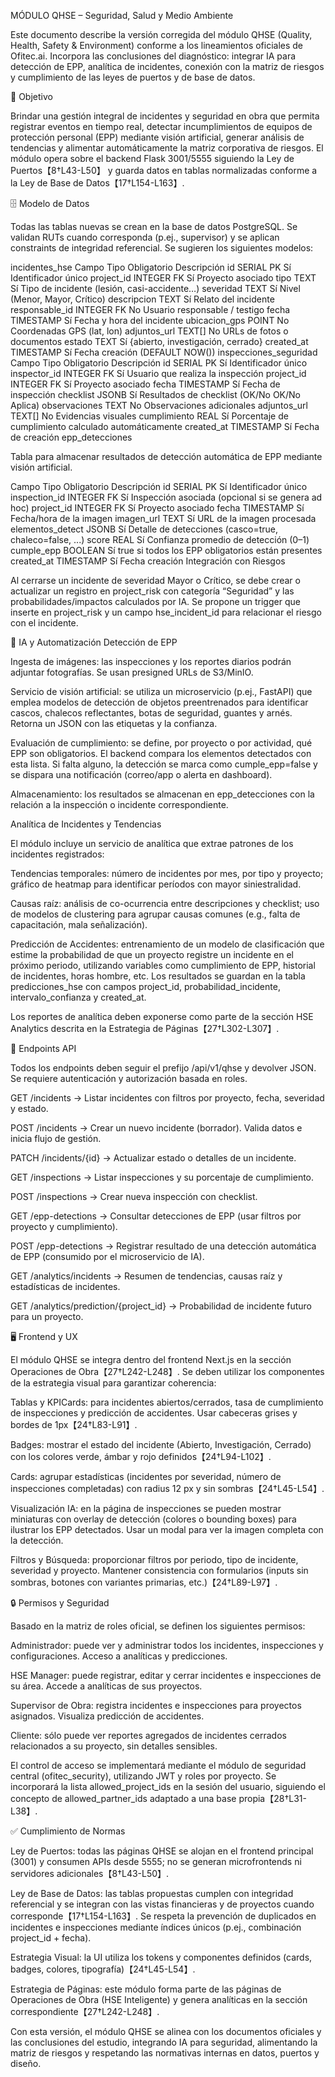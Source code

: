 MÓDULO QHSE – Seguridad, Salud y Medio Ambiente

Este documento describe la versión corregida del módulo QHSE (Quality,
Health, Safety & Environment) conforme a los lineamientos oficiales de
Ofitec.ai. Incorpora las conclusiones del diagnóstico: integrar IA
para detección de EPP, analítica de incidentes, conexión con la matriz
de riesgos y cumplimiento de las leyes de puertos y de base de datos.

🎯 Objetivo

Brindar una gestión integral de incidentes y seguridad en obra que
permita registrar eventos en tiempo real, detectar incumplimientos de
equipos de protección personal (EPP) mediante visión artificial,
generar análisis de tendencias y alimentar automáticamente la matriz
corporativa de riesgos. El módulo opera sobre el backend Flask
3001/5555 siguiendo la Ley de Puertos【8†L43-L50】 y guarda datos en
tablas normalizadas conforme a la Ley de Base de Datos【17†L154-L163】.

🗄️ Modelo de Datos

Todas las tablas nuevas se crean en la base de datos PostgreSQL. Se
validan RUTs cuando corresponda (p.ej., supervisor) y se aplican
constraints de integridad referencial. Se sugieren los siguientes
modelos:

incidentes_hse
Campo	Tipo	Obligatorio	Descripción
id	SERIAL PK	Sí	Identificador único
project_id	INTEGER FK	Sí	Proyecto asociado
tipo	TEXT	Sí	Tipo de incidente (lesión, casi-accidente…)
severidad	TEXT	Sí	Nivel (Menor, Mayor, Crítico)
descripcion	TEXT	Sí	Relato del incidente
responsable_id	INTEGER FK	No	Usuario responsable / testigo
fecha	TIMESTAMP	Sí	Fecha y hora del incidente
ubicacion_gps	POINT	No	Coordenadas GPS (lat, lon)
adjuntos_url	TEXT[]	No	URLs de fotos o documentos
estado	TEXT	Sí	{abierto, investigación, cerrado}
created_at	TIMESTAMP	Sí	Fecha creación (DEFAULT NOW())
inspecciones_seguridad
Campo	Tipo	Obligatorio	Descripción
id	SERIAL PK	Sí	Identificador único
inspector_id	INTEGER FK	Sí	Usuario que realiza la inspección
project_id	INTEGER FK	Sí	Proyecto asociado
fecha	TIMESTAMP	Sí	Fecha de inspección
checklist	JSONB	Sí	Resultados de checklist (OK/No OK/No Aplica)
observaciones	TEXT	No	Observaciones adicionales
adjuntos_url	TEXT[]	No	Evidencias visuales
cumplimiento	REAL	Sí	Porcentaje de cumplimiento calculado automáticamente
created_at	TIMESTAMP	Sí	Fecha de creación
epp_detecciones

Tabla para almacenar resultados de detección automática de EPP mediante
visión artificial.

Campo	Tipo	Obligatorio	Descripción
id	SERIAL PK	Sí	Identificador único
inspection_id	INTEGER FK	Sí	Inspección asociada (opcional si se genera ad hoc)
project_id	INTEGER FK	Sí	Proyecto asociado
fecha	TIMESTAMP	Sí	Fecha/hora de la imagen
imagen_url	TEXT	Sí	URL de la imagen procesada
elementos_detect	JSONB	Sí	Detalle de detecciones (casco=true, chaleco=false, ...)
score	REAL	Sí	Confianza promedio de detección (0–1)
cumple_epp	BOOLEAN	Sí	true si todos los EPP obligatorios están presentes
created_at	TIMESTAMP	Sí	Fecha creación
Integración con Riesgos

Al cerrarse un incidente de severidad Mayor o Crítico, se debe
crear o actualizar un registro en project_risk con categoría
“Seguridad” y las probabilidades/impactos calculados por IA. Se
propone un trigger que inserte en project_risk y un campo
hse_incident_id para relacionar el riesgo con el incidente.

🧠 IA y Automatización
Detección de EPP

Ingesta de imágenes: las inspecciones y los reportes diarios
podrán adjuntar fotografías. Se usan presigned URLs de S3/MinIO.

Servicio de visión artificial: se utiliza un microservicio
(p.ej., FastAPI) que emplea modelos de detección de objetos
preentrenados para identificar cascos, chalecos reflectantes,
botas de seguridad, guantes y arnés. Retorna un JSON con las
etiquetas y la confianza.

Evaluación de cumplimiento: se define, por proyecto o por
actividad, qué EPP son obligatorios. El backend compara los
elementos detectados con esta lista. Si falta alguno, la
detección se marca como cumple_epp=false y se dispara una
notificación (correo/app o alerta en dashboard).

Almacenamiento: los resultados se almacenan en
epp_detecciones con la relación a la inspección o incidente
correspondiente.

Analítica de Incidentes y Tendencias

El módulo incluye un servicio de analítica que extrae patrones de los
incidentes registrados:

Tendencias temporales: número de incidentes por mes, por tipo
y proyecto; gráfico de heatmap para identificar períodos con mayor
siniestralidad.

Causas raíz: análisis de co-ocurrencia entre descripciones y
checklist; uso de modelos de clustering para agrupar causas
comunes (e.g., falta de capacitación, mala señalización).

Predicción de Accidentes: entrenamiento de un modelo de
clasificación que estime la probabilidad de que un proyecto registre
un incidente en el próximo periodo, utilizando variables como
cumplimiento de EPP, historial de incidentes, horas hombre, etc.
Los resultados se guardan en la tabla predicciones_hse con
campos project_id, probabilidad_incidente,
intervalo_confianza y created_at.

Los reportes de analítica deben exponerse como parte de la sección
HSE Analytics descrita en la Estrategia de Páginas【27†L302-L307】.

🔗 Endpoints API

Todos los endpoints deben seguir el prefijo /api/v1/qhse y devolver
JSON. Se requiere autenticación y autorización basada en roles.

GET /incidents → Listar incidentes con filtros por proyecto,
fecha, severidad y estado.

POST /incidents → Crear un nuevo incidente (borrador). Valida
datos e inicia flujo de gestión.

PATCH /incidents/{id} → Actualizar estado o detalles de un
incidente.

GET /inspections → Listar inspecciones y su porcentaje de
cumplimiento.

POST /inspections → Crear nueva inspección con checklist.

GET /epp-detections → Consultar detecciones de EPP (usar
filtros por proyecto y cumplimiento).

POST /epp-detections → Registrar resultado de una detección
automática de EPP (consumido por el microservicio de IA).

GET /analytics/incidents → Resumen de tendencias, causas raíz
y estadísticas de incidentes.

GET /analytics/prediction/{project_id} → Probabilidad de
incidente futuro para un proyecto.

🖥️ Frontend y UX

El módulo QHSE se integra dentro del frontend Next.js en la sección
Operaciones de Obra【27†L242-L248】. Se deben utilizar los
componentes de la estrategia visual para garantizar coherencia:

Tablas y KPICards: para incidentes abiertos/cerrados, tasa de
cumplimiento de inspecciones y predicción de accidentes. Usar
cabeceras grises y bordes de 1px【24†L83-L91】.

Badges: mostrar el estado del incidente (Abierto, Investigación,
Cerrado) con los colores verde, ámbar y rojo definidos【24†L94-L102】.

Cards: agrupar estadísticas (incidentes por severidad, número
de inspecciones completadas) con radius 12 px y sin sombras【24†L45-L54】.

Visualización IA: en la página de inspecciones se pueden
mostrar miniaturas con overlay de detección (colores o bounding
boxes) para ilustrar los EPP detectados. Usar un modal para ver
la imagen completa con la detección.

Filtros y Búsqueda: proporcionar filtros por periodo, tipo de
incidente, severidad y proyecto. Mantener consistencia con
formularios (inputs sin sombras, botones con variantes primarias,
etc.)【24†L89-L97】.

🔒 Permisos y Seguridad

Basado en la matriz de roles oficial, se definen los siguientes
permisos:

Administrador: puede ver y administrar todos los incidentes,
inspecciones y configuraciones. Acceso a analíticas y predicciones.

HSE Manager: puede registrar, editar y cerrar incidentes e
inspecciones de su área. Accede a analíticas de sus proyectos.

Supervisor de Obra: registra incidentes e inspecciones para
proyectos asignados. Visualiza predicción de accidentes.

Cliente: sólo puede ver reportes agregados de incidentes
cerrados relacionados a su proyecto, sin detalles sensibles.

El control de acceso se implementará mediante el módulo de seguridad
central (ofitec_security), utilizando JWT y roles por proyecto. Se
incorporará la lista allowed_project_ids en la sesión del usuario,
siguiendo el concepto de allowed_partner_ids adaptado a una base
propia【28†L31-L38】.

✅ Cumplimiento de Normas

Ley de Puertos: todas las páginas QHSE se alojan en el
frontend principal (3001) y consumen APIs desde 5555; no se
generan microfrontends ni servidores adicionales【8†L43-L50】.

Ley de Base de Datos: las tablas propuestas cumplen con
integridad referencial y se integran con las vistas financieras y
de proyectos cuando corresponde【17†L154-L163】. Se respeta la
prevención de duplicados en incidentes e inspecciones mediante
índices únicos (p.ej., combinación project_id + fecha).

Estrategia Visual: la UI utiliza los tokens y componentes
definidos (cards, badges, colores, tipografía)【24†L45-L54】.

Estrategia de Páginas: este módulo forma parte de las
páginas de Operaciones de Obra (HSE Inteligente) y genera
analíticas en la sección correspondiente【27†L242-L248】.

Con esta versión, el módulo QHSE se alinea con los documentos
oficiales y las conclusiones del estudio, integrando IA para
seguridad, alimentando la matriz de riesgos y respetando las
normativas internas en datos, puertos y diseño.